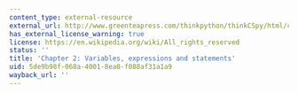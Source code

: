 ```yaml
---
content_type: external-resource
external_url: http://www.greenteapress.com/thinkpython/thinkCSpy/html/chap02.html
has_external_license_warning: true
license: https://en.wikipedia.org/wiki/All_rights_reserved
status: ''
title: 'Chapter 2: Variables, expressions and statements'
uid: 5de9b98f-068a-4001-8ea0-f088af31a1a9
wayback_url: ''
---
```

